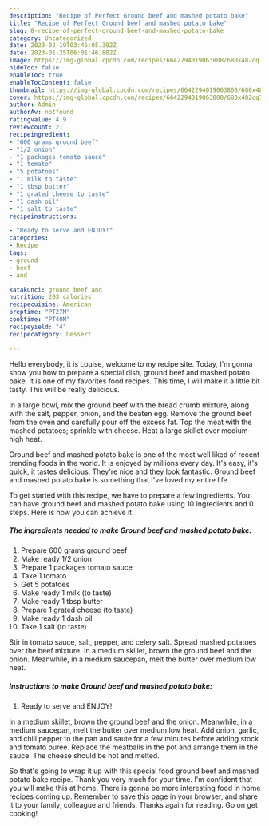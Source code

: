 ```yaml
---
description: "Recipe of Perfect Ground beef and mashed potato bake"
title: "Recipe of Perfect Ground beef and mashed potato bake"
slug: 8-recipe-of-perfect-ground-beef-and-mashed-potato-bake
category: Uncategorized
date: 2023-02-19T03:46:05.392Z
date: 2023-01-25T06:01:46.802Z
image: https://img-global.cpcdn.com/recipes/6642294019063808/680x482cq70/ground-beef-and-mashed-potato-bake-recipe-main-photo.jpg
hideToc: false
enableToc: true
enableTocContent: false
thumbnail: https://img-global.cpcdn.com/recipes/6642294019063808/680x482cq70/ground-beef-and-mashed-potato-bake-recipe-main-photo.jpg
cover: https://img-global.cpcdn.com/recipes/6642294019063808/680x482cq70/ground-beef-and-mashed-potato-bake-recipe-main-photo.jpg
author: Admin
authorAv: notfound
ratingvalue: 4.9
reviewcount: 21
recipeingredient:
- "600 grams ground beef"
- "1/2 onion"
- "1 packages tomato sauce"
- "1 tomato"
- "5 potatoes"
- "1 milk to taste"
- "1 tbsp butter"
- "1 grated cheese to taste"
- "1 dash oil"
- "1 salt to taste"
recipeinstructions:

- "Ready to serve and ENJOY!"
categories:
- Recipe
tags:
- ground
- beef
- and

katakunci: ground beef and 
nutrition: 203 calories
recipecuisine: American
preptime: "PT27M"
cooktime: "PT40M"
recipeyield: "4"
recipecategory: Dessert

---
```



Hello everybody, it is Louise, welcome to my recipe site. Today, I'm gonna show you how to prepare a special dish, ground beef and mashed potato bake. It is one of my favorites food recipes. This time, I will make it a little bit tasty. This will be really delicious.

In a large bowl, mix the ground beef with the bread crumb mixture, along with the salt, pepper, onion, and the beaten egg. Remove the ground beef from the oven and carefully pour off the excess fat. Top the meat with the mashed potatoes; sprinkle with cheese. Heat a large skillet over medium-high heat.

Ground beef and mashed potato bake is one of the most well liked of recent trending foods in the world. It is enjoyed by millions every day. It's easy, it's quick, it tastes delicious. They're nice and they look fantastic. Ground beef and mashed potato bake is something that I've loved my entire life.


To get started with this recipe, we have to prepare a few ingredients. You can have ground beef and mashed potato bake using 10 ingredients and 0 steps. Here is how you can achieve it.

<!--inarticleads1-->

##### The ingredients needed to make Ground beef and mashed potato bake:

1. Prepare 600 grams ground beef
1. Make ready 1/2 onion
1. Prepare 1 packages tomato sauce
1. Take 1 tomato
1. Get 5 potatoes
1. Make ready 1 milk (to taste)
1. Make ready 1 tbsp butter
1. Prepare 1 grated cheese (to taste)
1. Make ready 1 dash oil
1. Take 1 salt (to taste)


Stir in tomato sauce, salt, pepper, and celery salt. Spread mashed potatoes over the beef mixture. In a medium skillet, brown the ground beef and the onion. Meanwhile, in a medium saucepan, melt the butter over medium low heat. 

<!--inarticleads2-->

##### Instructions to make Ground beef and mashed potato bake:


1. Ready to serve and ENJOY!

In a medium skillet, brown the ground beef and the onion. Meanwhile, in a medium saucepan, melt the butter over medium low heat. Add onion, garlic, and chili pepper to the pan and saute for a few minutes before adding stock and tomato puree. Replace the meatballs in the pot and arrange them in the sauce. The cheese should be hot and melted. 

So that's going to wrap it up with this special food ground beef and mashed potato bake recipe. Thank you very much for your time. I'm confident that you will make this at home. There is gonna be more interesting food in home recipes coming up. Remember to save this page in your browser, and share it to your family, colleague and friends. Thanks again for reading. Go on get cooking!
